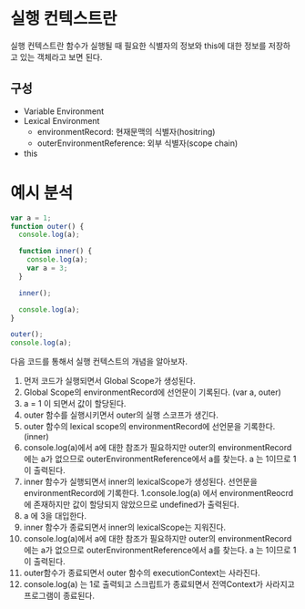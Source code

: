 # 실행 컨텍스트란

실행 컨텍스트란 함수가 실행될 때 필요한 식별자의 정보와 this에 대한 정보를 저장하고 있는 객체라고 보면 된다.

## 구성

- Variable Environment
- Lexical Environment
  - environmentRecord: 현재문맥의 식별자(hositring)
  - outerEnvironmentReference: 외부 식별자(scope chain)
- this

# 예시 분석

```js
var a = 1;
function outer() {
  console.log(a);

  function inner() {
    console.log(a);
    var a = 3;
  }

  inner();

  console.log(a);
}

outer();
console.log(a);
```

다음 코드를 통해서 실행 컨텍스트의 개념을 알아보자.

1. 먼저 코드가 실행되면서 Global Scope가 생성된다.
1. Global Scope의 environmentRecord에 선언문이 기록된다. (var a, outer)
1. a = 1 이 되면서 값이 할당된다.
1. outer 함수를 실행시키면서 outer의 실행 스코프가 생긴다.
1. outer 함수의 lexical scope의 environmentRecord에 선언문을 기록한다.(inner)
1. console.log(a)에서 a에 대한 참조가 필요하지만 outer의 environmentRecord에는 a가 없으므로 outerEnvironmentReference에서 a를 찾는다. a 는 1이므로 1이 출력된다.
1. inner 함수가 실행되면서 inner의 lexicalScope가 생성된다. 선언문을 environmentRecord에 기록한다.
   1.console.log(a) 에서 environmentReocrd에 존재하지만 값이 할당되지 않았으므로 undefined가 출력된다.
1. a 에 3을 대입한다.
1. inner 함수가 종료되면서 inner의 lexicalScope는 지워진다.
1. console.log(a)에서 a에 대한 참조가 필요하지만 outer의 environmentRecord에는 a가 없으므로 outerEnvironmentReference에서 a를 찾는다. a 는 1이므로 1이 출력된다.
1. outer함수가 종료되면서 outer 함수의 executionContext는 사라진다.
1. console.log(a) 는 1로 출력되고 스크립트가 종료되면서 전역Context가 사라지고 프로그램이 종료된다.
